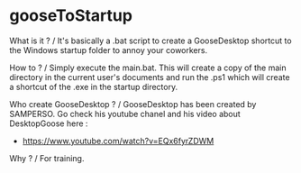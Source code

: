 # gooseToStartup

What is it ?
/ It's basically a .bat script to create a GooseDesktop shortcut to the Windows startup folder to annoy your coworkers.

How to ?
/ Simply execute the main.bat. This will create a copy of the main directory in the current user's documents and run the .ps1 which will create a shortcut of the .exe in the startup directory.

Who create GooseDesktop ?
/ GooseDesktop has been created by SAMPERSO. Go check his youtube chanel and his video about DesktopGoose here :
  - https://www.youtube.com/watch?v=EQx6fyrZDWM

Why ?
/ For training.
